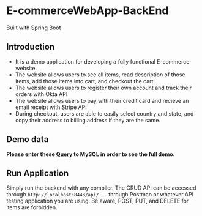 # E-commerceWebApp-BackEnd
Built with Spring Boot

## Introduction

- It is a demo application for developing a fully functional E-commerce website.
- The website allows users to see all items, read description of those items, add those items into cart, and checkout the cart.
- The website allows users to register their own account and track their orders with Okta API
- The website allows users to pay with their credit card and recieve an email receipt with Stripe API
- During checkout, users are able to easily select country and state, and copy their address to billing address if they are the same.

## Demo data

**Please enter these [Query](https://github.com/shhhawn9/E-commerceWebApp-BackEnd/tree/master/SQL-mockup) to MySQL in order to see the full demo.**

## Run Application

Simply run the backend with any compiler. The CRUD API can be accessed through `http://localhost:8443/api/...` through Postman or whatever API testing application you are using. Be aware, POST, PUT, and DELETE for items are forbidden.
